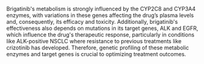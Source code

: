Brigatinib's metabolism is strongly influenced by the CYP2C8 and CYP3A4 enzymes, with variations in these genes affecting the drug’s plasma levels and, consequently, its efficacy and toxicity. Additionally, brigatinib's effectiveness also depends on mutations in its target genes, ALK and EGFR, which influence the drug's therapeutic response, particularly in conditions like ALK-positive NSCLC where resistance to previous treatments like crizotinib has developed. Therefore, genetic profiling of these metabolic enzymes and target genes is crucial to optimizing treatment outcomes.